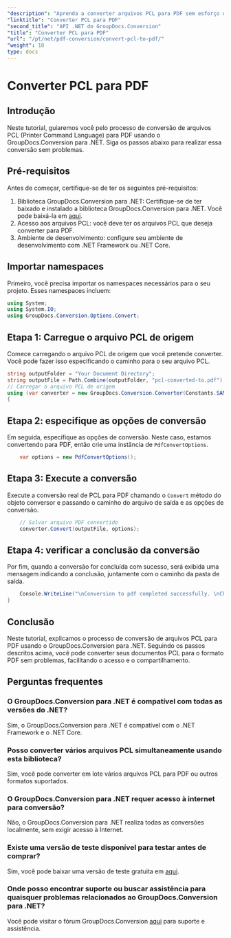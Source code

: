```yaml
---
"description": "Aprenda a converter arquivos PCL para PDF sem esforço usando o GroupDocs.Conversion para .NET. Siga nosso guia passo a passo."
"linktitle": "Converter PCL para PDF"
"second_title": "API .NET do GroupDocs.Conversion"
"title": "Converter PCL para PDF"
"url": "/pt/net/pdf-conversion/convert-pcl-to-pdf/"
"weight": 18
type: docs
---
```

# Converter PCL para PDF

## Introdução
Neste tutorial, guiaremos você pelo processo de conversão de arquivos PCL (Printer Command Language) para PDF usando o GroupDocs.Conversion para .NET. Siga os passos abaixo para realizar essa conversão sem problemas.
## Pré-requisitos
Antes de começar, certifique-se de ter os seguintes pré-requisitos:
1. Biblioteca GroupDocs.Conversion para .NET: Certifique-se de ter baixado e instalado a biblioteca GroupDocs.Conversion para .NET. Você pode baixá-la em [aqui](https://releases.groupdocs.com/conversion/net/).
2. Acesso aos arquivos PCL: você deve ter os arquivos PCL que deseja converter para PDF.
3. Ambiente de desenvolvimento: configure seu ambiente de desenvolvimento com .NET Framework ou .NET Core.

## Importar namespaces
Primeiro, você precisa importar os namespaces necessários para o seu projeto. Esses namespaces incluem:
```csharp
using System;
using System.IO;
using GroupDocs.Conversion.Options.Convert;
```
## Etapa 1: Carregue o arquivo PCL de origem
Comece carregando o arquivo PCL de origem que você pretende converter. Você pode fazer isso especificando o caminho para o seu arquivo PCL.
```csharp
string outputFolder = "Your Document Directory";
string outputFile = Path.Combine(outputFolder, "pcl-converted-to.pdf");
// Carregar o arquivo PCL de origem
using (var converter = new GroupDocs.Conversion.Converter(Constants.SAMPLE_PCL))
{
```
## Etapa 2: especifique as opções de conversão
Em seguida, especifique as opções de conversão. Neste caso, estamos convertendo para PDF, então crie uma instância de `PdfConvertOptions`.
```csharp
	var options = new PdfConvertOptions();
```
## Etapa 3: Execute a conversão
Execute a conversão real de PCL para PDF chamando o `Convert` método do objeto conversor e passando o caminho do arquivo de saída e as opções de conversão.
```csharp
	// Salvar arquivo PDF convertido
	converter.Convert(outputFile, options);
```
## Etapa 4: verificar a conclusão da conversão
Por fim, quando a conversão for concluída com sucesso, será exibida uma mensagem indicando a conclusão, juntamente com o caminho da pasta de saída.
```csharp
	Console.WriteLine("\nConversion to pdf completed successfully. \nCheck output in {0}", outputFolder);
}
```

## Conclusão
Neste tutorial, explicamos o processo de conversão de arquivos PCL para PDF usando o GroupDocs.Conversion para .NET. Seguindo os passos descritos acima, você pode converter seus documentos PCL para o formato PDF sem problemas, facilitando o acesso e o compartilhamento.
## Perguntas frequentes
### O GroupDocs.Conversion para .NET é compatível com todas as versões do .NET?
Sim, o GroupDocs.Conversion para .NET é compatível com o .NET Framework e o .NET Core.
### Posso converter vários arquivos PCL simultaneamente usando esta biblioteca?
Sim, você pode converter em lote vários arquivos PCL para PDF ou outros formatos suportados.
### O GroupDocs.Conversion para .NET requer acesso à internet para conversão?
Não, o GroupDocs.Conversion para .NET realiza todas as conversões localmente, sem exigir acesso à Internet.
### Existe uma versão de teste disponível para testar antes de comprar?
Sim, você pode baixar uma versão de teste gratuita em [aqui](https://releases.groupdocs.com/).
### Onde posso encontrar suporte ou buscar assistência para quaisquer problemas relacionados ao GroupDocs.Conversion para .NET?
Você pode visitar o fórum GroupDocs.Conversion [aqui](https://forum.groupdocs.com/c/conversion/11) para suporte e assistência.